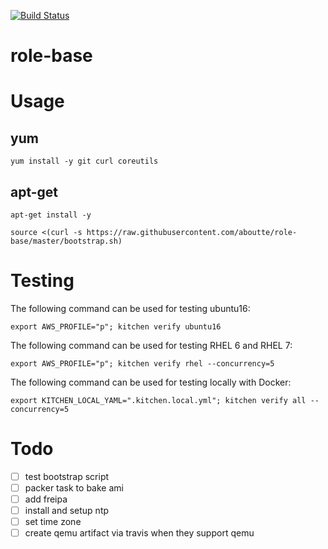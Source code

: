 [![Build Status](https://api.travis-ci.org/aboutte/role-base.svg?branch=master)](https://travis-ci.org/aboutte/role-base)


# role-base

# Usage

## yum

```
yum install -y git curl coreutils
```

## apt-get

```
apt-get install -y
```

```
source <(curl -s https://raw.githubusercontent.com/aboutte/role-base/master/bootstrap.sh)
```

# Testing


The following command can be used for testing ubuntu16:

```
export AWS_PROFILE="p"; kitchen verify ubuntu16
```

The following command can be used for testing RHEL 6 and RHEL 7:

```
export AWS_PROFILE="p"; kitchen verify rhel --concurrency=5
```

The following command can be used for testing locally with Docker:

```
export KITCHEN_LOCAL_YAML=".kitchen.local.yml"; kitchen verify all --concurrency=5
```

# Todo

- [ ] test bootstrap script
- [ ] packer task to bake ami
- [ ] add freipa
- [ ] install and setup ntp
- [ ] set time zone
- [ ] create qemu artifact via travis when they support qemu
